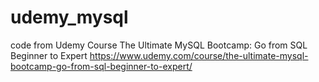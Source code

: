 # udemy_mysql
code from Udemy Course  The Ultimate MySQL Bootcamp: Go from SQL Beginner to Expert  https://www.udemy.com/course/the-ultimate-mysql-bootcamp-go-from-sql-beginner-to-expert/
